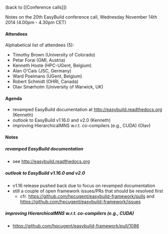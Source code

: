 (back to [[Conference calls]])

Notes on the 20th EasyBuild conference call, Wednesday November 14th 2014 (4.00pm - 4.30pm CET)

#### Attendees

Alphabetical list of attendees (5):

* Timothy Brown (University of Colorado)
* Petar Forai (GMI, Austria)
* Kenneth Hoste (HPC-UGent, Belgium)
* Alan O'Cais (JSC, Germany)
* Ward Poelmans (UGent, Belgium)
* Robert Schmidt (OHRI, Canada)
* Olav Smørholm (University of Warwick, UK)

#### Agenda

* revamped EasyBuild documentation at http://easybuild.readthedocs.org (Kenneth)
* outlook to EasyBuild v1.16.0 and v2.0 (Kenneth)
* improving HierarchicalMNS w.r.t. co-compilers (e.g., CUDA) (Olav)

#### Notes

##### revamped EasyBuild documentation

 * see http://easybuild.readthedocs.org

##### outlook to EasyBuild v1.16.0 and v2.0

 * v1.16 release pushed back due to focus on revamped documentation
 * still a couple of open framework issues/PRs that should be resolved first
   * cfr. https://github.com/hpcugent/easybuild-framework/pulls and https://github.com/hpcugent/easybuild-framework/issues

##### improving HierarchicalMNS w.r.t. co-compilers (e.g., CUDA)

 * https://github.com/hpcugent/easybuild-framework/pull/1086